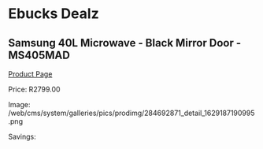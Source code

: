 
# Ebucks Dealz
## Samsung 40L Microwave - Black Mirror Door - MS405MAD
[Product Page](https://www.ebucks.com/web/shop/productSelected.do?prodId=284692871&catId=704989856)

Price: R2799.00

Image: /web/cms/system/galleries/pics/prodimg/284692871_detail_1629187190995.png

Savings: 


	